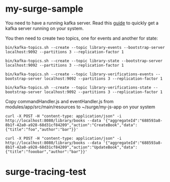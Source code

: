 # my-surge-sample

You need to have a running kafka server. Read this [guide](https://kafka.apache.org/quickstart)
to quickly get a kafka server running on your system.

You then need to create two topics, one for events and another for state:

`bin/kafka-topics.sh --create --topic library-events --bootstrap-server localhost:9092 --partitions 3 --replication-factor 1`

`bin/kafka-topics.sh --create --topic library-state --bootstrap-server localhost:9092 --partitions 3 --replication-factor 1`

`bin/kafka-topics.sh --create --topic library-verifications-events --bootstrap-server localhost:9092 --partitions 3 --replication-factor 1`

`bin/kafka-topics.sh --create --topic library-verifications-state --bootstrap-server localhost:9092 --partitions 3 --replication-factor 1`

Copy commandHandler.js and eventHandler.js from modules/app/src/main/resources to ~/surge/my-js-app on your system

```
curl -X POST -H "content-type: application/json" -i http://localhost:8080/library/books --data '{"aggregateId":"688593a8-8b1f-42a0-a928-68d31cf84209","action":"CreateBook","data":{"title":"foo","author":"bar"}}'
```

```
curl -X POST -H "content-type: application/json" -i http://localhost:8080/library/books --data '{"aggregateId":"688593a8-8b1f-42a0-a928-68d31cf84209","action":"UpdateBook","data":{"title":"fooobar","author":"bar"}}'
```
# surge-tracing-test
